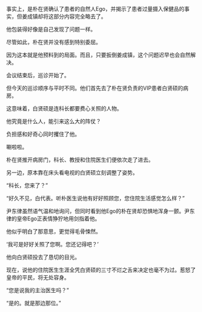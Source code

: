 事实上，是朴在贤确认了患者的自然人Ego，并揭示了患者过量摄入保健品的事实，但姜成镇却将这部分内容完全略去了。

他包装得好像是自己发现了问题一样。

尽管如此，朴在贤并没有感到特别委屈。

因为这本就是他预料到的局面。而且，只要扳倒姜成镇，这个问题迟早也会自然解决。

会议结束后，巡诊开始了。

但今天的巡诊顺序与平时不同。他们首先去了朴在贤负责的VIP患者白贤硕的病房。

这意味着，白贤硕是连科长都要费心关照的人物。

他究竟是什么人，能引来这么大的阵仗？

负担感和好奇心同时攫住了他。

唰啦啦。

朴在贤推开病房门，科长、教授和住院医生们便依次走了进去。

另一边，原本靠在床头看电视的白贤硕立刻调整了姿势。

“科长，您来了？”

“好久不见，白代表。听朴医生说他有好好照顾您，您住院生活感觉怎么样？”

尹东律虽然语气温和地询问，但同时看到他Ego的朴在贤却恐惧地浑身一颤。尹东律的皇帝Ego正表情狰狞地用剑指着他。

他似乎明白了那意思，更觉得毛骨悚然。

‘我可是好好关照了您啊。您还记得吧？’

他向白贤硕投去了恳切的目光。

现在，说他的住院医生生涯全凭白贤硕的三寸不烂之舌来决定也毫不为过。惹怒了皇帝的平民，将无处容身。

“您是说我的主治医生吗？”

“是的。就是那边那位。”